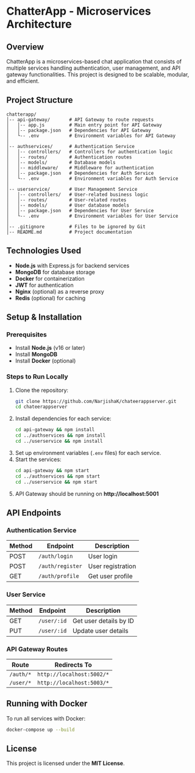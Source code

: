 # ChatterApp - Microservices Architecture

## Overview
ChatterApp is a microservices-based chat application that consists of multiple services handling authentication, user management, and API gateway functionalities. This project is designed to be scalable, modular, and efficient.

## Project Structure
```
chatterapp/
│-- api-gateway/       # API Gateway to route requests
│   │-- app.js         # Main entry point for API Gateway
│   │-- package.json   # Dependencies for API Gateway
│   └-- .env           # Environment variables for API Gateway
│
│-- authservices/      # Authentication Service
│   │-- controllers/   # Controllers for authentication logic
│   │-- routes/        # Authentication routes
│   │-- models/        # Database models
│   │-- middleware/    # Middleware for authentication
│   │-- package.json   # Dependencies for Auth Service
│   └-- .env           # Environment variables for Auth Service
│
│-- userservice/       # User Management Service
│   │-- controllers/   # User-related business logic
│   │-- routes/        # User-related routes
│   │-- models/        # User database models
│   │-- package.json   # Dependencies for User Service
│   └-- .env           # Environment variables for User Service
│
│-- .gitignore         # Files to be ignored by Git
│-- README.md          # Project documentation
```

## Technologies Used
- **Node.js** with Express.js for backend services
- **MongoDB** for database storage
- **Docker** for containerization
- **JWT** for authentication
- **Nginx** (optional) as a reverse proxy
- **Redis** (optional) for caching

## Setup & Installation
### Prerequisites
- Install **Node.js** (v16 or later)
- Install **MongoDB**
- Install **Docker** (optional)

### Steps to Run Locally
1. Clone the repository:
   ```sh
   git clone https://github.com/NarjishaK/chateerappserver.git
   cd chateerappserver
   ```
2. Install dependencies for each service:
   ```sh
   cd api-gateway && npm install
   cd ../authservices && npm install
   cd ../userservice && npm install
   ```
3. Set up environment variables (`.env` files) for each service.
4. Start the services:
   ```sh
   cd api-gateway && npm start
   cd ../authservices && npm start
   cd ../userservice && npm start
   ```
5. API Gateway should be running on **http://localhost:5001**

## API Endpoints
### Authentication Service
| Method | Endpoint | Description |
|--------|---------|-------------|
| POST | `/auth/login` | User login |
| POST | `/auth/register` | User registration |
| GET | `/auth/profile` | Get user profile |

### User Service
| Method | Endpoint | Description |
|--------|---------|-------------|
| GET | `/user/:id` | Get user details by ID |
| PUT | `/user/:id` | Update user details |

### API Gateway Routes
| Route | Redirects To |
|--------|------------|
| `/auth/*` | `http://localhost:5002/*` |
| `/user/*` | `http://localhost:5003/*` |

## Running with Docker
To run all services with Docker:
```sh
docker-compose up --build
```



## License
This project is licensed under the **MIT License**.

